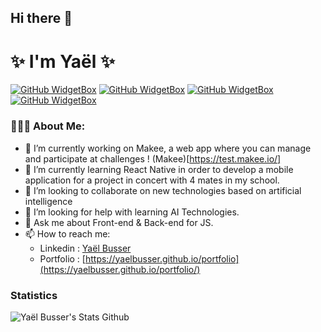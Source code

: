 ## Hi there 👋
# ✨ I'm Yaël ✨
[![GitHub WidgetBox](https://github-widgetbox.vercel.app/api/profile?username=YaelBusser&data=followers,repositories,stars,commits&theme=dark_magic_girl)](https://github.com/Jurredr/github-widgetbox)
[![GitHub WidgetBox](https://github-widgetbox.vercel.app/api/skills?languages=js,ts,php,python,html,css,csharp,dart,json,yaml,postgresql,mysql,powershell,sass,graphql,markdown&theme=dark_magic_girl&includeNames=true)](https://github.com/Jurredr/github-widgetbox)
[![GitHub WidgetBox](https://github-widgetbox.vercel.app/api/skills?frameworks=vue,react,next,django,flutter,electron,bootstrap,tailwind,express,laravel,ionic&theme=dark_magic_girl&includeNames=true)](https://github.com/Jurredr/github-widgetbox)
[![GitHub WidgetBox](https://github-widgetbox.vercel.app/api/skills?tools=git,docker,npm,webpack,firebase,mongodb,wordpress,shopify,woocommerce,redis,nodejs,apache,nginx,jupyter,gradle,prettier&theme=dark_magic_girl&includeNames=true)](https://github.com/Jurredr/github-widgetbox)


### 👨🏻‍💻 About Me:
- 🔭 I’m currently working on Makee, a web app where you can manage and participate at challenges ! (Makee)[https://test.makee.io/]
- 🌱 I’m currently learning React Native in order to develop a mobile application for a project in concert with 4 mates in my school.
- 👯 I’m looking to collaborate on new technologies based on artificial intelligence
- 🤔 I’m looking for help with learning AI Technologies.
- 💬 Ask me about Front-end & Back-end for JS.
- 📫 How to reach me: 
  - Linkedin : [Yaël Busser](https://www.linkedin.com/in/ya%C3%ABl-busser-00376518a/)
  - Portfolio : [https://yaelbusser.github.io/portfolio](https://yaelbusser.github.io/portfolio/)

### Statistics
![Yaël Busser's Stats Github](https://github-readme-stats.vercel.app/api?username=yaelbusser&show_icons=true&theme=dracula)
